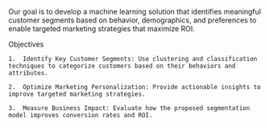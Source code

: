Our goal is to develop a machine learning solution that identifies meaningful customer segments based on behavior, demographics, and preferences to enable targeted marketing strategies that maximize ROI.


Objectives

	1.	Identify Key Customer Segments: Use clustering and classification techniques to categorize customers based on their behaviors and attributes.
 
	2.	Optimize Marketing Personalization: Provide actionable insights to improve targeted marketing strategies.
 
	3.	Measure Business Impact: Evaluate how the proposed segmentation model improves conversion rates and ROI.
